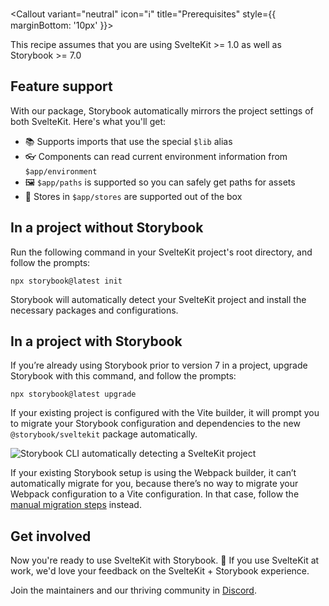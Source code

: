 <Callout variant="neutral" icon="ℹ️" title="Prerequisites" style={{ marginBottom: '10px' }}>

This recipe assumes that you are using SvelteKit >= 1.0 as well as Storybook >= 7.0

</Callout>

## Feature support

With our package, Storybook automatically mirrors the project settings of both SvelteKit. Here's what you'll get:

- 📚 Supports imports that use the special `$lib` alias
- 👓 Components can read current environment information from `$app/environment`
- 🖼️ `$app/paths` is supported so you can safely get paths for assets
- 🛒 Stores in `$app/stores` are supported out of the box

## In a project without Storybook

Run the following command in your SvelteKit project's root directory, and follow the prompts:

```shell
npx storybook@latest init
```

Storybook will automatically detect your SvelteKit project and install the necessary packages and configurations.

## In a project with Storybook

If you’re already using Storybook prior to version 7 in a project, upgrade Storybook with this command, and follow the prompts:

```shell
npx storybook@latest upgrade
```

If your existing project is configured with the Vite builder, it will prompt you to migrate your Storybook configuration and dependencies to the new `@storybook/sveltekit` package automatically.

![Storybook CLI automatically detecting a SvelteKit project](https://storybookblog.ghost.io/content/images/2023/02/Untitled--1-.png)

If your existing Storybook setup is using the Webpack builder, it can’t automatically migrate for you, because there’s no way to migrate your Webpack configuration to a Vite configuration. In that case, follow the [manual migration steps](https://github.com/storybookjs/storybook/tree/next/code/frameworks/sveltekit#manual-migration) instead.

## Get involved

Now you're ready to use SvelteKit with Storybook. 🎉 If you use SvelteKit at work, we'd love your feedback on the SvelteKit + Storybook experience.

Join the maintainers and our thriving community in [Discord](https://discord.gg/storybook).
